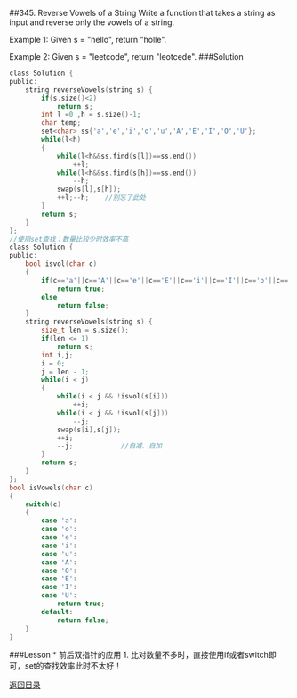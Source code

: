 ##345. Reverse Vowels of a String 
Write a function that takes a string as input and reverse only the vowels of a string.

Example 1:
Given s = "hello", return "holle".

Example 2:
Given s = "leetcode", return "leotcede".
###Solution
```C
class Solution {
public:
    string reverseVowels(string s) {
        if(s.size()<2)
            return s;
        int l =0 ,h = s.size()-1;
        char temp;
        set<char> ss{'a','e','i','o','u','A','E','I','O','U'};
        while(l<h)
        {
            while(l<h&&ss.find(s[l])==ss.end())
                ++l;
            while(l<h&&ss.find(s[h])==ss.end())
                --h;
            swap(s[l],s[h]);
            ++l;--h;    //别忘了此处
        }
        return s;
    }
};
//使用set查找：数量比较少时效率不高
class Solution {
public:
    bool isvol(char c)
    {
        if(c=='a'||c=='A'||c=='e'||c=='E'||c=='i'||c=='I'||c=='o'||c=='O'||c=='u'||c=='U')
            return true;
        else
            return false;
    }
    string reverseVowels(string s) {
        size_t len = s.size();
        if(len <= 1)
            return s;
        int i,j;
        i = 0;
        j = len - 1;
        while(i < j)
        {
            while(i < j && !isvol(s[i]))
                ++i;
            while(i < j && !isvol(s[j]))
                --j;
            swap(s[i],s[j]);
            ++i;
            --j;            //自减、自加
        }
        return s;
    }
};
bool isVowels(char c)
{
	switch(c)
	{
		case 'a':
		case 'o':
		case 'e':
		case 'i':
		case 'u':
		case 'A':
		case 'O':
		case 'E':
		case 'I':
		case 'U':
			return true;
		default:
			return false;
	}
}
```
###Lesson
* 
前后双指针的应用
1. 
比对数量不多时，直接使用if或者switch即可，set的查找效率此时不太好！

[返回目录](README.md)